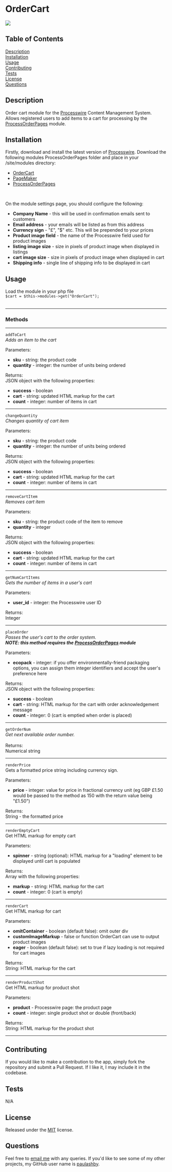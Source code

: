 # OrderCart

  [<img src="https://img.shields.io/badge/License-MIT-yellow.svg">](https://opensource.org/licenses/MIT)

  ## Table of Contents

  [Description](#description)<br />[Installation](#installation)<br />[Usage](#usage)<br />[Contributing](#contributing)<br />[Tests](#tests)<br />[License](#license)<br />[Questions](#questions)<br />

  ## Description

  Order cart module for the [Processwire](https://processwire.com) Content Management System. Allows registered users to add items to a cart for processing by the [ProcessOrderPages](https://github.com/paulashby/ProcessOrderPages) module.

  ## Installation

  Firstly, download and install the latest version of [Processwire](https://processwire.com). Download the following modules ProcessOrderPages folder and place in your /site/modules directory:<br />
  - [OrderCart](https://github.com/paulashby/OrderCart)
  - [PageMaker](https://github.com/paulashby/PageMaker)
  - [ProcessOrderPages](https://github.com/paulashby/ProcessOrderPages)
  <br />

  On the module settings page, you should configure the following:
  - **Company Name** - this will be used in confirmation emails sent to customers
  - **Email address** - your emails will be listed as from this address
  - **Currency sign** - "£", "$" etc. This will be prepended to your prices
  - **Product image field** - the name of the Processwire field used for product images
  - **listing image size** - size in pixels of product image when displayed in listings 
  - **cart image size** - size in pixels of product image when displayed in cart 
  - **Shipping info** - single line of shipping info to be displayed in cart 



  ## Usage

  Load the module in your php file<br />
  ```$cart = $this->modules->get("OrderCart");```<br /><br />

---



  ### Methods

---

  ```addToCart```<br />
 *Adds an item to the cart*<br />

  Parameters:
- **sku** - string: the product code
- **quantity** - integer: the number of units being ordered<br />

Returns:<br />
JSON object with the following properties:
- **success** - boolean
- **cart** - string: updated HTML markup for the cart
- **count** - integer: number of items in cart

---

  ```changeQuantity```<br />
 *Changes quantity of cart item*<br />

  Parameters:
- **sku** - string: the product code
- **quantity** - integer: the number of units being ordered<br />

Returns:<br />
JSON object with the following properties:
- **success** - boolean
- **cart** - string: updated HTML markup for the cart
- **count** - integer: number of items in cart

---

  ```removeCartItem```<br />
 *Removes cart item*<br />

  Parameters:
- **sku** - string: the product code of the item to remove
- **quantity** - integer<br />

Returns:<br />
JSON object with the following properties:
- **success** - boolean
- **cart** - string: updated HTML markup for the cart
- **count** - integer: number of items in cart

---

```getNumCartItems```<br />
  *Gets the number of items in a user's cart*<br />

  Parameters:
- **user_id** - integer: the Processwire user ID<br />

Returns:<br />
Integer

---

```placeOrder```<br />
  *Passes the user's cart to the order system.* <br />***NOTE: this method requires the [ProcessOrderPages](https://github.com/paulashby/ProcessOrderPages) module***<br />

  Parameters:
- **ecopack** - integer: if you offer environmentally-friend packaging options, you can assign them integer identifiers and accept the user's preference here<br />

Returns:<br />
JSON object with the following properties:
- **success** - boolean
- **cart** - string: HTML markup for the cart with order acknowledgement message
- **count** - integer: 0 (cart is emptied when order is placed)

---

```getOrderNum```<br />
  *Get next available order number.* <br /><br />Returns:<br />
Numerical string

---

```renderPrice```<br />
Gets a formatted price string including currency sign.

  Parameters:
- **price** - integer: value for price in fractional currency unit (eg GBP £1.50 would be passed to the method as 150 with the return value being "£1.50")

Returns:<br />
String - the formatted price

---

```renderEmptyCart```<br />
Get HTML markup for empty cart

  Parameters:
- **spinner** - string (optional): HTML markup for a "loading" element to be displayed until cart is populated

Returns:<br />
Array with the following properties:
- **markup** - string: HTML markup for the cart
- **count** - integer: 0 (cart is empty)

---

```renderCart```<br />
Get HTML markup for cart

  Parameters:
- **omitContainer** - boolean (default false): omit outer div
- **customImageMarkup** - false or function OrderCart can use to output product images
- **eager** - boolean (default false): set to true if lazy loading is not required for cart images

Returns:<br />
String: HTML markup for the cart

---

```renderProductShot```<br />
Get HTML markup for product shot

  Parameters:
- **product** - Processwire page: the product page
- **count** - integer: single product shot or double (front/back)

Returns:<br />
String: HTML markup for the product shot

---

  ## Contributing

  If you would like to make a contribution to the app, simply fork the repository and submit a Pull Request. If I like it, I may include it in the codebase.

  ## Tests

  N/A

  ## License

  Released under the [MIT](https://opensource.org/licenses/MIT) license.

  ## Questions

  Feel free to [email me](mailto:paul@primitive.co?subject=ProcessOrderPages%20query%20from%20GitHub) with any queries. If you'd like to see some of my other projects, my GitHub user name is [paulashby](https://github.com/paulashby).
